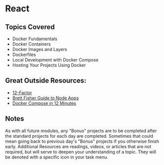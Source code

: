 # React

## Topics Covered

+ Docker Fundamentals
+ Docker Containers
+ Docker Images and Layers
+ Dockerfiles
+ Local Development with Docker Compose
+ Hosting Your Projects Using Docker

## Great Outside Resources:
- [12-Factor](https://12factor.net/)
- [Brett Fisher Guide to Node Apps](https://github.com/BretFisher/node-docker-good-defaults)
- [Docker Compose in 12 Minutes](https://www.youtube.com/watch?v=Qw9zlE3t8Ko)

## Notes

As with all future modules, any "Bonus" projects are to be completed after the standard projects for each day are completed. Sometimes that could mean going back to previous day's "Bonus" projects if you otherwise finish early. Additional Resources are readings, videos, or articles that are not required, but will serve to deepen your understanding of a topic. They will be denoted with a specific icon in your task menu.